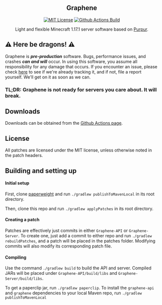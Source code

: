 <div align="center">

## Graphene

[![MIT License](https://img.shields.io/github/license/GrapheneMC-dev/Graphene?&logo=github)](License)
[![Github Actions Build](https://img.shields.io/github/actions/workflow/status/GrapheneMC-dev/Graphene/build.yml?branch=ver/1.17.1&event=push&logo=github)](https://github.com/GrapheneMC-dev/Graphene/actions)

Light and flexible Minecraft 1.17.1 server software based on [Purpur](https://purpurmc.org/).

</div>

## ⚠︎ Here be dragons! ⚠︎

Graphene is **_pre-production_** software. Bugs, performance issues, and crashes **_can and will_** occur. In using this software, you assume all responsibility for any damage that occurs. If you encounter an issue, please check [here](https://github.com/GrapheneMC-dev/Graphene/issues) to see if we're already tracking it, and if not, file a report yourself. We'll get on it as soon as we can.

### TL;DR: Graphene is not ready for servers you care about. It will break.

## Downloads

Downloads can be obtained from the [Github Actions page](https://github.com/GrapheneMC-dev/Graphene/actions).

## License

All patches are licensed under the MIT license, unless otherwise noted in the patch headers.

## Building and setting up

#### Initial setup

First, clone [paperweight](https://github.com/GrapheneMC-dev/paperweight) and run `./gradlew publishToMavenLocal` in its root directory.

Then, clone this repo and run `./gradlew applyPatches` in its root directory.

#### Creating a patch

Patches are effectively just commits in either `Graphene-API` or `Graphene-Server`.
To create one, just add a commit to either repo and run `./gradlew rebuildPatches`, and a
patch will be placed in the patches folder. Modifying commits will also modify its
corresponding patch file.

#### Compiling

Use the command `./gradlew build` to build the API and server. Compiled JARs
will be placed under `Graphene-API/build/libs` and `Graphene-Server/build/libs`.

To get a paperclip jar, run `./gradlew paperclip`.
To install the `graphene-api` and `graphene` dependencies to your local Maven repo, run `./gradlew publishToMavenLocal`
